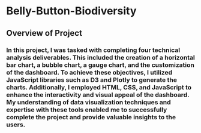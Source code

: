 # Belly-Button-Biodiversity

## Overview of Project

### In this project, I was tasked with completing four technical analysis deliverables. This included the creation of a horizontal bar chart, a bubble chart, a gauge chart, and the customization of the dashboard. To achieve these objectives, I utilized JavaScript libraries such as D3 and Plotly to generate the charts. Additionally, I employed HTML, CSS, and JavaScript to enhance the interactivity and visual appeal of the dashboard. My understanding of data visualization techniques and expertise with these tools enabled me to successfully complete the project and provide valuable insights to the users.
